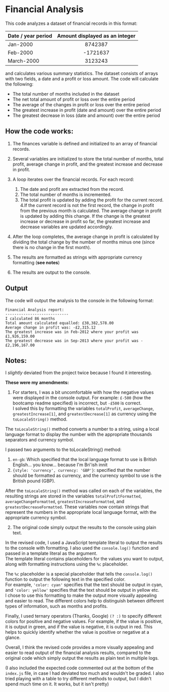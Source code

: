 # Financial Analysis
This code analyzes a dataset of financial records in this format:

| Date / year period  | Amount displayed as an integer |
| ------------- |:-------------:|
| Jan-2000      | 8742387    |
| Feb-2000      | -1721637     |
| March-2000      | 3123243     |

and calculates various summary statistics. 
The dataset consists of arrays with two fields, a date and a profit or loss amount. The code will calculate the following:

* The total number of months included in the dataset
* The net total amount of profit or loss over the entire period
* The average of the changes in profit or loss over the entire period
* The greatest increase in profit (date and amount) over the entire period
* The greatest decrease in loss (date and amount) over the entire period

## How the code works:

1. The finances variable is defined and initialized to an array of financial records.

2. Several variables are initialized to store the total number of months, total profit, average change in profit, and the greatest increase and decrease in profit.

3. A loop iterates over the financial records. For each record:
    1. The date and profit are extracted from the record.
    2. The total number of months is incremented.
    3. The total profit is updated by adding the profit for the current record.
    4.If the current record is not the first record, the change in profit from the previous month is calculated. The average change in profit is updated by adding this change. If the change is the greatest increase or decrease in profit so far, the greatest increase and decrease variables are updated accordingly.
    
4. After the loop completes, the average change in profit is calculated by dividing the total change by the number of months minus one (since there is no change in the first month).

5. The results are formatted as strings with appropriate currency formatting
(**see notes**)
6. The results are output to the console.

## Output
The code will output the analysis to the console in the following format:
```
Financial Analysis report:  
----------------------------  
I calculated 86 months  
Total amount calculated equalled: £38,382,578.00  
Average change in profit was: -£2,315.12  
The greatest increase was in Feb-2012 where your profit was £1,926,159.00  
The greatest decrease was in Sep-2013 where your profit was -£2,196,167.00
```

## Notes:
I *slightly* deviated from the project twice because I found it interesting.

**These were my amendments:**

1.  For starters, I was a bit uncomfortable with how the negative values were displayed in the console output. For example: 
`£-500` (how the bootcamp readme specified) is incorrect, but `-£500` is correct.  
 I solved this by formatting the variables `totalProfit`, `averageChange`, `greatestIncrease[1]`, and `greatestDecrease[1]` as currency using the `toLocaleString()` method. 

 The `toLocaleString()` method converts a number to a string, using a local language format to display the number with the appropriate thousands separators and currency symbol.
 
 I passed two arguments to the toLocaleString() method:
 1. `en-gb`: Which specified that the local language format to use is British English... you know... because I'm Bri'ish innit
 2. `{style: 'currency', currency: 'GBP'}`: specified that the number should be formatted as currency, and the currency symbol to use is the British pound (GBP).

  After the `toLocaleString()` method was called on each of the variables, the resulting strings are stored in the variables `totalProfitFormatted`, `averageChangeFormatted`, `greatestIncreaseFormatted`, and `greatestDecreaseFormatted`. These variables now contain strings that represent the numbers in the appropriate local language format, with the appropriate currency symbol.

2. The original code simply output the results to the console using plain text.

 In the revised code, I used a JavaScript template literal to output the results to the console with formatting. I also used the `console.log()` function and passed in a template literal as the argument.  
 The template literal contains placeholders for the values you want to output, along with formatting instructions using the `%c` placeholder. 
 
 The `%c` placeholder is a special placeholder that tells the `console.log()` function to output the following text in the specified color.   
 For example, `'color: cyan'` specifies that the text should be output in cyan, and `'color: yellow'` specifies that the text should be output in yellow etc.  
 I chose to use this formatting to make the output more visually appealing and easier to read. The different colors help to distinguish between different types of information, such as months and profits.  
 
 Finally, I used ternary operators (Thanks, Google) `(? :)` to specify different colors for positive and negative values. For example, if the value is positive, it is output in green, and if the value is negative, it is output in red. This helps to quickly identify whether the value is positive or negative at a glance.

 Overall, I think the revised code provides a more visually appealing and easier to read output of the financial analysis results, compared to the original code which simply output the results as plain text in multiple logs.  
 
 (I also included the expected code commented out at the bottom of the `index.js` file, in case I had deviated too much and wouldn't be graded. I also tried playing with a table to try different methods to output, but I didn't spend much time on it. It works, but it isn't pretty)